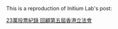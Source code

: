 
This is a reproduction of Initium Lab's post:

[23萬投票紀錄 回顧第五屆香港立法會](http://initiumlab.com/blog/20160730-Voting-Preference-Analysis-for-Hong-Kong-Legislative-Council-2012-2016/)




